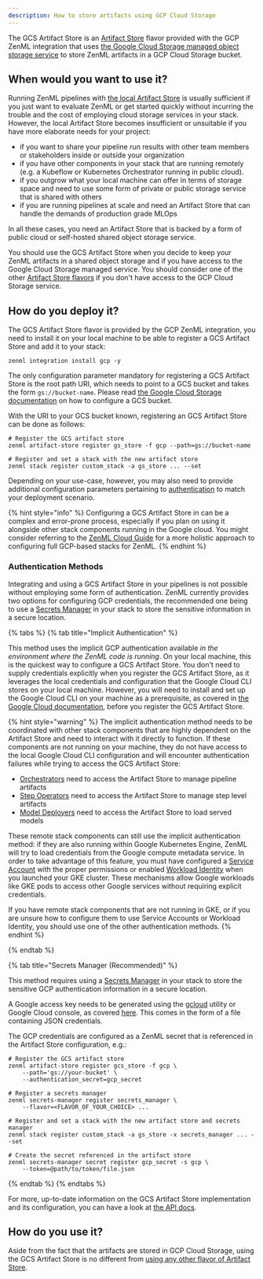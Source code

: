 ```yaml
---
description: How to store artifacts using GCP Cloud Storage
---
```


The GCS Artifact Store is an [Artifact Store](./artifact-stores.md) flavor 
provided with the GCP ZenML integration that uses 
[the Google Cloud Storage managed object storage service](https://cloud.google.com/storage/docs/introduction)
to store ZenML artifacts in a GCP Cloud Storage bucket.

## When would you want to use it?

Running ZenML pipelines with [the local Artifact Store](./local.md) is usually
sufficient if you just want to evaluate ZenML or get started quickly without
incurring the trouble and the cost of employing cloud storage services in your
stack. However, the local Artifact Store becomes insufficient or unsuitable if
you have more elaborate needs for your project:

* if you want to share your pipeline run results with other team members or
stakeholders inside or outside your organization
* if you have other components in your stack that are running remotely (e.g. a
Kubeflow or Kubernetes Orchestrator running in public cloud).
* if you outgrow what your local machine can offer in terms of storage space and
need to use some form of private or public storage service that is shared with
others
* if you are running pipelines at scale and need an Artifact Store that can
handle the demands of production grade MLOps

In all these cases, you need an Artifact Store that is backed by a form of
public cloud or self-hosted shared object storage service.

You should use the GCS Artifact Store when you decide to keep your ZenML
artifacts in a shared object storage and if you have access to the Google Cloud
Storage managed service.
You should consider one of the other [Artifact Store flavors](./artifact-stores.md#artifact-store-flavors)
if you don't have access to the GCP Cloud Storage service.

## How do you deploy it?

The GCS Artifact Store flavor is provided by the GCP ZenML integration, you need
to install it on your local machine to be able to register a GCS Artifact Store
and add it to your stack:

```shell
zenml integration install gcp -y
```

The only configuration parameter mandatory for registering a GCS Artifact Store
is the root path URI, which needs to point to a GCS bucket and takes the form
`gs://bucket-name`. Please read [the Google Cloud Storage documentation](https://cloud.google.com/storage/docs/creating-buckets)
on how to configure a GCS bucket.

With the URI to your GCS bucket known, registering an GCS Artifact Store can be
done as follows:

```shell
# Register the GCS artifact store
zenml artifact-store register gs_store -f gcp --path=gs://bucket-name

# Register and set a stack with the new artifact store
zenml stack register custom_stack -a gs_store ... --set
```

Depending on your use-case, however, you may also need to provide additional
configuration parameters pertaining to [authentication](#authentication-methods)
to match your deployment scenario.

{% hint style="info" %}
Configuring a GCS Artifact Store in can be a complex and error-prone process,
especially if you plan on using it alongside other stack components running in
the Google cloud. You might consider referring to the [ZenML Cloud Guide](../../stack-deployment-guide/overview.md)
for a more holistic approach to configuring full GCP-based stacks for ZenML.
{% endhint %}

### Authentication Methods

Integrating and using a GCS Artifact Store in your pipelines is not
possible without employing some form of authentication. ZenML currently provides
two options for configuring GCP credentials, the recommended one being to use
a [Secrets Manager](../secrets-managers/secrets-managers.md) in your stack to 
store the sensitive information in a secure location.

{% tabs %}
{% tab title="Implicit Authentication" %}

This method uses the implicit GCP authentication available _in the environment
where the ZenML code is running_. On your local machine, this is the quickest
way to configure a GCS Artifact Store. You don't need to supply credentials
explicitly when you register the GCS Artifact Store, as it leverages the local
credentials and configuration that the Google Cloud CLI stores on your local
machine. However, you will need to install and set up the Google Cloud CLI on
your machine as a prerequisite, as covered in [the Google Cloud documentation](https://cloud.google.com/sdk/docs/install-sdk), before you register the GCS Artifact Store.

{% hint style="warning" %}
The implicit authentication method needs to be coordinated with other stack
components that are highly dependent on the Artifact Store and need to interact
with it directly to function. If these components are not running on your
machine, they do not have access to the local Google Cloud CLI configuration and
will encounter authentication failures while trying to access the GCS Artifact
Store:

* [Orchestrators](../orchestrators/orchestrators.md) need to access the 
Artifact Store to manage pipeline artifacts
* [Step Operators](../step-operators/step-operators.md) need to access the 
Artifact Store to manage step level artifacts
* [Model Deployers](../model-deployers/model-deployers.md) need to access the 
Artifact Store to load served models

These remote stack components can still use the implicit authentication method:
if they are also running within Google Kubernetes Engine, ZenML will try to load
credentials from the Google compute metadata service. In order to take advantage
of this feature, you must have configured a [Service Account](https://cloud.google.com/kubernetes-engine/docs/tutorials/authenticating-to-cloud-platform)
with the proper permissions or enabled [Workload Identity](https://cloud.google.com/kubernetes-engine/docs/how-to/workload-identity)
when you launched your GKE cluster. These mechanisms allow Google workloads like
GKE pods to access other Google services without requiring explicit credentials.

If you have remote stack components that are not running in GKE, or if
you are unsure how to configure them to use Service Accounts or Workload
Identity, you should use one of the other authentication methods.
{% endhint %}

{% endtab %}

{% tab title="Secrets Manager (Recommended)" %}

This method requires using a [Secrets Manager](../secrets-managers/secrets-managers.md)
in your stack to store the sensitive GCP authentication information in a secure
location.

A Google access key needs to be generated using the [gcloud](https://cloud.google.com/sdk/docs/)
utility or Google Cloud console, as covered [here](https://cloud.google.com/docs/authentication/getting-started#creating_a_service_account). This comes in the form of a file
containing JSON credentials.

The GCP credentials are configured as a ZenML secret that is referenced in the
Artifact Store configuration, e.g.:

```shell
# Register the GCS artifact store
zenml artifact-store register gcs_store -f gcp \
    --path='gs://your-bucket' \
    --authentication_secret=gcp_secret

# Register a secrets manager
zenml secrets-manager register secrets_manager \
    --flavor=<FLAVOR_OF_YOUR_CHOICE> ...

# Register and set a stack with the new artifact store and secrets manager
zenml stack register custom_stack -a gs_store -x secrets_manager ... --set

# Create the secret referenced in the artifact store
zenml secrets-manager secret register gcp_secret -s gcp \
    --token=@path/to/token/file.json
```

{% endtab %}
{% endtabs %}

For more, up-to-date information on the GCS Artifact Store implementation and its
configuration, you can have a look at [the API docs](https://apidocs.zenml.io/latest/api_docs/integration_code_docs/integrations-gcp/#zenml.integrations.gcp.artifact_stores.gcp_artifact_store).

## How do you use it?

Aside from the fact that the artifacts are stored in GCP Cloud Storage,
using the GCS Artifact Store is no different from [using any other flavor of Artifact Store](./artifact-stores.md#how-to-use-it).

